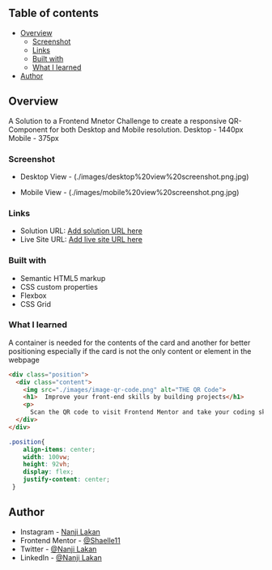 ## Table of contents

- [Overview](#overview)
  - [Screenshot](#screenshot)
  - [Links](#links)
  - [Built with](#built-with)
  - [What I learned](#what-i-learned)
- [Author](#author)

## Overview
A Solution to a Frontend Mnetor Challenge to create a responsive QR-Component for both Desktop and Mobile resolution.
Desktop - 1440px
Mobile - 375px

### Screenshot

- Desktop View - (./images/desktop%20view%20screenshot.png.jpg)

- Mobile View - (./images/mobile%20view%20screenshot.png.jpg)

### Links

- Solution URL: [Add solution URL here](https://your-solution-url.com)
- Live Site URL: [Add live site URL here](https://your-live-site-url.com)

### Built with

- Semantic HTML5 markup
- CSS custom properties
- Flexbox
- CSS Grid

### What I learned
A container is needed for the contents of the card and another for better positioning especially if the card is not the only content or element in the webpage
```html
<div class="position">
  <div class="content">
    <img src="./images/image-qr-code.png" alt="THE QR Code">
    <h1>  Improve your front-end skills by building projects</h1>
    <p>
      Scan the QR code to visit Frontend Mentor and take your coding skills to the next level</p>
  </div>
</div>
```
```css
.position{
    align-items: center;
    width: 100vw;
    height: 92vh;
    display: flex;
    justify-content: center;
 }
```
## Author

- Instagram - [Nanji Lakan](https://www.your-site.com)
- Frontend Mentor - [@Shaelle11](https://www.frontendmentor.io/profile/Shaelle11)
- Twitter - [@Nanji Lakan](https://twitter.com/NJamella3)
- LinkedIn - [@Nanji Lakan](https://www.linkedin.com/in/nanji-lakan-theshaelle/)